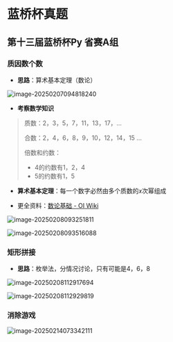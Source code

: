 # 蓝桥杯真题

## 第十三届蓝桥杯Py 省赛A组

### 质因数个数

- **思路**：算术基本定理（数论）

![image-20250207094818240](C:/Users/Gang%20Clouder/AppData/Roaming/Typora/typora-user-images/image-20250207094818240.png)

- **考察数学知识**

> 质数：2，3，5，7，11，13，17，...
>
> 合数：2，4，6，8，9，10，12，14，15 ...
>
> 倍数和约数：
>
> - 4的约数有1，2，4
> - 5的约数有1，5

- **算术基本定理**：每一个数字必然由多个质数的𝑥次幂组成

- 更全资料：[数论基础 - OI Wiki](https://oi-wiki.org/math/number-theory/basic/)

![image-20250208093251811](C:/Users/Gang%20Clouder/AppData/Roaming/Typora/typora-user-images/image-20250208093251811.png)

![image-20250208093516088](C:/Users/Gang%20Clouder/AppData/Roaming/Typora/typora-user-images/image-20250208093516088.png)

### 矩形拼接

- **思路**：枚举法，分情况讨论，只有可能是4，6，8

![image-20250208112917694](C:/Users/Gang%20Clouder/AppData/Roaming/Typora/typora-user-images/image-20250208112917694.png)

![image-20250208112929819](C:/Users/Gang%20Clouder/AppData/Roaming/Typora/typora-user-images/image-20250208112929819.png) 

### 消除游戏

![image-20250214073342111](C:/Users/Gang%20Clouder/AppData/Roaming/Typora/typora-user-images/image-20250214073342111.png)





